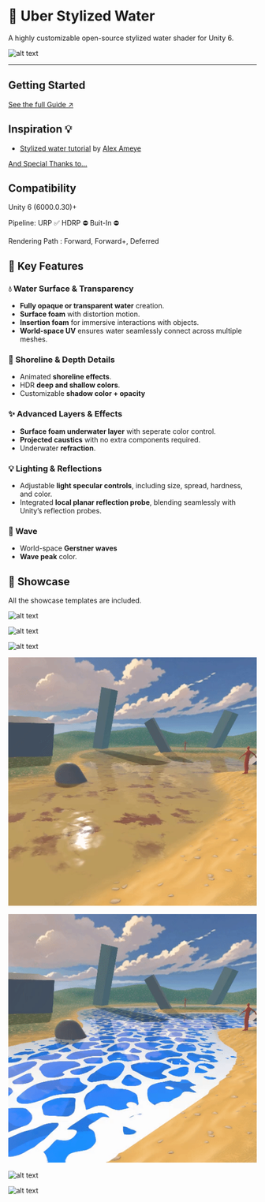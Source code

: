 # 🌊 Uber Stylized Water

A highly customizable open-source stylized water shader for Unity 6.

![alt text](assets/images/showcase1.gif)

---

## Getting Started

[See the full Guide ↗](usage-guide/Usage-Guide.md)

## Inspiration 💡

- [Stylized water tutorial](https://ameye.dev/notes/stylized-water-shader/) by [Alex Ameye](https://x.com/alexanderameye)

[And Special Thanks to...](special-thanks.md)

## Compatibility

Unity 6 (6000.0.30)+

Pipeline:
URP ✅
HDRP ⛔
Buit-In ⛔

Rendering Path : Forward, Forward+, Deferred

## 🌟 Key Features

### 💧 Water Surface & Transparency

- **Fully opaque or transparent water** creation.
- **Surface foam** with distortion motion.
- **Insertion foam** for immersive interactions with objects.
- **World-space UV** ensures water seamlessly connect across multiple meshes.

### 🌊 Shoreline & Depth Details

- Animated **shoreline effects**.
- HDR **deep and shallow colors**.
- Customizable **shadow color + opacity**

### ✨ Advanced Layers & Effects

- **Surface foam underwater layer** with seperate color control.
- **Projected caustics** with no extra components required.
- Underwater **refraction**.

### 💡 Lighting & Reflections

- Adjustable **light specular controls**, including size, spread, hardness, and color.
- Integrated **local planar reflection probe**, blending seamlessly with Unity’s reflection probes.

### 🌊 Wave

- World-space **Gerstner waves**
- **Wave peak** color.

## 🎉 Showcase

All the showcase templates are included.

![alt text](assets/images/showcase2.gif)

![alt text](assets/images/showcase3.gif)

![alt text](assets/images/showcase4.gif)

![alt text](assets/images/showcase5.gif)

![alt text](assets/images/showcase6.gif)

![alt text](assets/images/showcase7.gif)

![alt text](assets/images/showcase8.gif)
